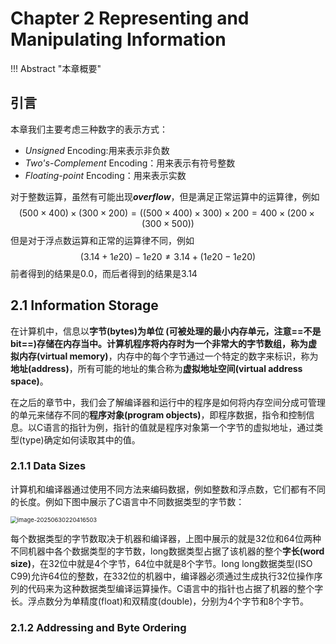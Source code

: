 # Chapter 2 Representing and Manipulating Information

!!! Abstract "本章概要"

## 引言

本章我们主要考虑三种数字的表示方式：

- *Unsigned* Encoding:用来表示非负数
- *Two's-Complement* Encoding：用来表示有符号整数
- *Floating-point* Encoding：用来表示实数

对于整数运算，虽然有可能出现***overflow***，但是满足正常运算中的运算律，例如
$$
(500 \times  400) \times (300 \times 200) =((500 \times 400)\times300)\times200 = 400\times(200\times(300\times500))
$$
但是对于浮点数运算和正常的运算律不同，例如
$$
(3.14+1e20)-1e20 \ne 3.14+(1e20-1e20)
$$
前者得到的结果是0.0，而后者得到的结果是3.14

## 2.1 Information Storage

在计算机中，信息以**字节(bytes)**为单位 (可被处理的最小内存单元，注意==不是bit==)存储在内存当中。计算机程序将内存时为一个非常大的字节数组，称为**虚拟内存(virtual memory)**，内存中的每个字节通过一个特定的数字来标识，称为**地址(address)**，所有可能的地址的集合称为**虚拟地址空间(virtual address space)**。

在之后的章节中，我们会了解编译器和运行中的程序是如何将内存空间分成可管理的单元来储存不同的**程序对象(program objects)**，即程序数据，指令和控制信息。以C语言的指针为例，指针的值就是程序对象第一个字节的虚拟地址，通过类型(type)确定如何读取其中的值。

### 2.1.1 Data Sizes

计算机和编译器通过使用不同方法来编码数据，例如整数和浮点数，它们都有不同的长度。例如下图中展示了C语言中不同数据类型的字节数：

<img src="C:\Users\Lenovo\AppData\Roaming\Typora\typora-user-images\image-20250630220416503.png" alt="image-20250630220416503" style="zoom: 67%;" />

每个数据类型的字节数取决于机器和编译器，上图中展示的就是32位和64位两种不同机器中各个数据类型的字节数，long数据类型占据了该机器的整个**字长(word size)**，在32位中就是4个字节，64位中就是8个字节。long long数据类型(ISO C99)允许64位的整数，在332位的机器中，编译器必须通过生成执行32位操作序列的代码来为这种数据类型编译运算操作。C语言中的指针也占据了机器的整个字长。浮点数分为单精度(float)和双精度(double)，分别为4个字节和8个字节。

### 2.1.2 Addressing and Byte Ordering

